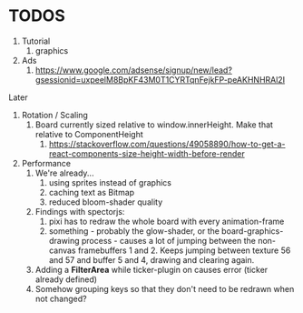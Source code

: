# TODOS

1. Tutorial
   1. graphics
2. Ads
   1. https://www.google.com/adsense/signup/new/lead?gsessionid=uxpeelM8BpKF43M0T1CYRTqnFejkFP-peAKHNHRAl2I


Later
   1. Rotation / Scaling
      1. Board currently sized relative to window.innerHeight. Make that relative to ComponentHeight
         1. https://stackoverflow.com/questions/49058890/how-to-get-a-react-components-size-height-width-before-render
   2. Performance
      1. We're already...
         1. using sprites instead of graphics
         2. caching text as Bitmap
         3. reduced bloom-shader quality
      2. Findings with spectorjs:
         1. pixi has to redraw the whole board with every animation-frame
         2. something - probably the glow-shader, or the board-graphics-drawing process - causes a lot of jumping between the non-canvas framebuffers 1 and 2. Keeps jumping between texture 56 and 57 and buffer 5 and 4, drawing and clearing again.
      3. Adding a **FilterArea** while ticker-plugin on causes error (ticker already defined)
      4. Somehow grouping keys so that they don't need to be redrawn when not changed?
